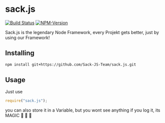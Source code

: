 # sack.js
[![Build Status](https://travis-ci.org/Sack-JS-Team/sack.js.svg?branch=master)](https://travis-ci.org/Sack-JS-Team/sack.js) [![NPM-Version](https://img.shields.io/npm/v/sack.js.svg)](https://npmjs.org/package/sack.js)

Sack.js is the legendary Node Framework, every Projekt gets better, just by using our Framework!
## Installing
```bash
npm install git+https://github.com/Sack-JS-Team/sack.js.git
```
## Usage
Just use 
```javascript 
require("sack.js"); 
```
you can also store it in a Variable, but you wont see anything if you log it, its MAGIC :unicorn: :tada: :tada:
